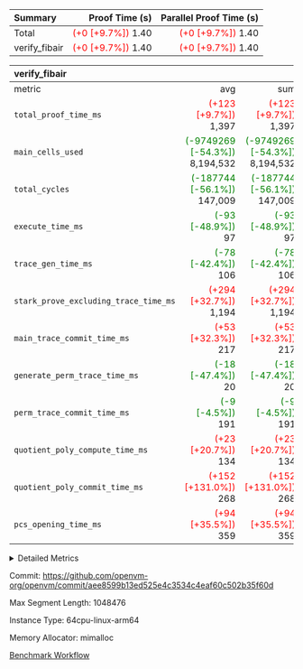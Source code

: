 | Summary | Proof Time (s) | Parallel Proof Time (s) |
|:---|---:|---:|
| Total | <span style='color: red'>(+0 [+9.7%])</span> 1.40 | <span style='color: red'>(+0 [+9.7%])</span> 1.40 |
| verify_fibair | <span style='color: red'>(+0 [+9.7%])</span> 1.40 | <span style='color: red'>(+0 [+9.7%])</span> 1.40 |


| verify_fibair |||||
|:---|---:|---:|---:|---:|
|metric|avg|sum|max|min|
| `total_proof_time_ms ` | <span style='color: red'>(+123 [+9.7%])</span> 1,397 | <span style='color: red'>(+123 [+9.7%])</span> 1,397 | <span style='color: red'>(+123 [+9.7%])</span> 1,397 | <span style='color: red'>(+123 [+9.7%])</span> 1,397 |
| `main_cells_used     ` | <span style='color: green'>(-9749269 [-54.3%])</span> 8,194,532 | <span style='color: green'>(-9749269 [-54.3%])</span> 8,194,532 | <span style='color: green'>(-9749269 [-54.3%])</span> 8,194,532 | <span style='color: green'>(-9749269 [-54.3%])</span> 8,194,532 |
| `total_cycles        ` | <span style='color: green'>(-187744 [-56.1%])</span> 147,009 | <span style='color: green'>(-187744 [-56.1%])</span> 147,009 | <span style='color: green'>(-187744 [-56.1%])</span> 147,009 | <span style='color: green'>(-187744 [-56.1%])</span> 147,009 |
| `execute_time_ms     ` | <span style='color: green'>(-93 [-48.9%])</span> 97 | <span style='color: green'>(-93 [-48.9%])</span> 97 | <span style='color: green'>(-93 [-48.9%])</span> 97 | <span style='color: green'>(-93 [-48.9%])</span> 97 |
| `trace_gen_time_ms   ` | <span style='color: green'>(-78 [-42.4%])</span> 106 | <span style='color: green'>(-78 [-42.4%])</span> 106 | <span style='color: green'>(-78 [-42.4%])</span> 106 | <span style='color: green'>(-78 [-42.4%])</span> 106 |
| `stark_prove_excluding_trace_time_ms` | <span style='color: red'>(+294 [+32.7%])</span> 1,194 | <span style='color: red'>(+294 [+32.7%])</span> 1,194 | <span style='color: red'>(+294 [+32.7%])</span> 1,194 | <span style='color: red'>(+294 [+32.7%])</span> 1,194 |
| `main_trace_commit_time_ms` | <span style='color: red'>(+53 [+32.3%])</span> 217 | <span style='color: red'>(+53 [+32.3%])</span> 217 | <span style='color: red'>(+53 [+32.3%])</span> 217 | <span style='color: red'>(+53 [+32.3%])</span> 217 |
| `generate_perm_trace_time_ms` | <span style='color: green'>(-18 [-47.4%])</span> 20 | <span style='color: green'>(-18 [-47.4%])</span> 20 | <span style='color: green'>(-18 [-47.4%])</span> 20 | <span style='color: green'>(-18 [-47.4%])</span> 20 |
| `perm_trace_commit_time_ms` | <span style='color: green'>(-9 [-4.5%])</span> 191 | <span style='color: green'>(-9 [-4.5%])</span> 191 | <span style='color: green'>(-9 [-4.5%])</span> 191 | <span style='color: green'>(-9 [-4.5%])</span> 191 |
| `quotient_poly_compute_time_ms` | <span style='color: red'>(+23 [+20.7%])</span> 134 | <span style='color: red'>(+23 [+20.7%])</span> 134 | <span style='color: red'>(+23 [+20.7%])</span> 134 | <span style='color: red'>(+23 [+20.7%])</span> 134 |
| `quotient_poly_commit_time_ms` | <span style='color: red'>(+152 [+131.0%])</span> 268 | <span style='color: red'>(+152 [+131.0%])</span> 268 | <span style='color: red'>(+152 [+131.0%])</span> 268 | <span style='color: red'>(+152 [+131.0%])</span> 268 |
| `pcs_opening_time_ms ` | <span style='color: red'>(+94 [+35.5%])</span> 359 | <span style='color: red'>(+94 [+35.5%])</span> 359 | <span style='color: red'>(+94 [+35.5%])</span> 359 | <span style='color: red'>(+94 [+35.5%])</span> 359 |



<details>
<summary>Detailed Metrics</summary>

|  | verify_program_compile_ms | total_cells | stark_prove_excluding_trace_time_ms | quotient_poly_compute_time_ms | quotient_poly_commit_time_ms | perm_trace_commit_time_ms | pcs_opening_time_ms | main_trace_commit_time_ms |
| --- | --- | --- | --- | --- | --- | --- | --- |
|  | 7 | 65,536 | 63 | 3 | 13 | 0 | 32 | 13 | 

| air_name | rows | quotient_deg | main_cols | interactions | constraints | cells |
| --- | --- | --- | --- | --- | --- | --- |
| AccessAdapterAir<2> |  | 4 |  | 5 | 11 |  | 
| AccessAdapterAir<4> |  | 4 |  | 5 | 11 |  | 
| AccessAdapterAir<8> |  | 4 |  | 5 | 11 |  | 
| FibonacciAir | 32,768 | 1 | 2 |  | 5 | 65,536 | 
| FriReducedOpeningAir |  | 4 |  | 39 | 60 |  | 
| JalRangeCheckAir |  | 4 |  | 9 | 11 |  | 
| NativePoseidon2Air<BabyBearParameters>, 1> |  | 4 |  | 136 | 535 |  | 
| PhantomAir |  | 4 |  | 3 | 4 |  | 
| ProgramAir |  | 1 |  | 1 | 4 |  | 
| VariableRangeCheckerAir |  | 1 |  | 1 | 4 |  | 
| VmAirWrapper<AluNativeAdapterAir, FieldArithmeticCoreAir> |  | 4 |  | 15 | 23 |  | 
| VmAirWrapper<BranchNativeAdapterAir, BranchEqualCoreAir<1> |  | 4 |  | 11 | 22 |  | 
| VmAirWrapper<NativeAdapterAir<2, 0>, PublicValuesCoreAir> |  | 4 |  | 11 | 22 |  | 
| VmAirWrapper<NativeLoadStoreAdapterAir<1>, NativeLoadStoreCoreAir<1> |  | 4 |  | 15 | 16 |  | 
| VmAirWrapper<NativeLoadStoreAdapterAir<4>, NativeLoadStoreCoreAir<4> |  | 4 |  | 15 | 16 |  | 
| VmAirWrapper<NativeVectorizedAdapterAir<4>, FieldExtensionCoreAir> |  | 4 |  | 15 | 23 |  | 
| VmConnectorAir |  | 4 |  | 5 | 9 |  | 
| VolatileBoundaryAir |  | 4 |  | 4 | 16 |  | 

| group | trace_gen_time_ms | total_proof_time_ms | total_cycles | total_cells | stark_prove_excluding_trace_time_ms | quotient_poly_compute_time_ms | quotient_poly_commit_time_ms | perm_trace_commit_time_ms | pcs_opening_time_ms | main_trace_commit_time_ms | main_cells_used | generate_perm_trace_time_ms | execute_time_ms |
| --- | --- | --- | --- | --- | --- | --- | --- | --- | --- | --- | --- | --- | --- |
| verify_fibair | 106 | 1,397 | 147,009 | 23,947,938 | 1,194 | 134 | 268 | 191 | 359 | 217 | 8,194,532 | 20 | 97 | 

| group | air_name | rows | prep_cols | perm_cols | main_cols | cells |
| --- | --- | --- | --- | --- | --- | --- |
| verify_fibair | AccessAdapterAir<2> | 32,768 |  | 12 | 11 | 753,664 | 
| verify_fibair | AccessAdapterAir<4> | 16,384 |  | 12 | 13 | 409,600 | 
| verify_fibair | AccessAdapterAir<8> | 128 |  | 12 | 17 | 3,712 | 
| verify_fibair | FriReducedOpeningAir | 1,024 |  | 44 | 27 | 72,704 | 
| verify_fibair | JalRangeCheckAir | 16,384 |  | 16 | 12 | 458,752 | 
| verify_fibair | NativePoseidon2Air<BabyBearParameters>, 1> | 16,384 |  | 160 | 399 | 9,158,656 | 
| verify_fibair | PhantomAir | 8,192 |  | 8 | 6 | 114,688 | 
| verify_fibair | ProgramAir | 8,192 |  | 8 | 10 | 147,456 | 
| verify_fibair | VariableRangeCheckerAir | 262,144 | 2 | 8 | 1 | 2,359,296 | 
| verify_fibair | VmAirWrapper<AluNativeAdapterAir, FieldArithmeticCoreAir> | 131,072 |  | 20 | 29 | 6,422,528 | 
| verify_fibair | VmAirWrapper<BranchNativeAdapterAir, BranchEqualCoreAir<1> | 16,384 |  | 16 | 23 | 638,976 | 
| verify_fibair | VmAirWrapper<NativeLoadStoreAdapterAir<1>, NativeLoadStoreCoreAir<1> | 32,768 |  | 24 | 21 | 1,474,560 | 
| verify_fibair | VmAirWrapper<NativeLoadStoreAdapterAir<4>, NativeLoadStoreCoreAir<4> | 16,384 |  | 24 | 27 | 835,584 | 
| verify_fibair | VmAirWrapper<NativeVectorizedAdapterAir<4>, FieldExtensionCoreAir> | 8,192 |  | 20 | 38 | 475,136 | 
| verify_fibair | VmConnectorAir | 2 | 1 | 12 | 5 | 34 | 
| verify_fibair | VolatileBoundaryAir | 32,768 |  | 8 | 11 | 622,592 | 

</details>


Commit: https://github.com/openvm-org/openvm/commit/aee8599b13ed525e4c3534c4eaf60c502b35f60d

Max Segment Length: 1048476

Instance Type: 64cpu-linux-arm64

Memory Allocator: mimalloc

[Benchmark Workflow](https://github.com/openvm-org/openvm/actions/runs/13824183149)
